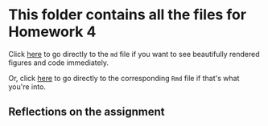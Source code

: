 # This folder contains all the files for Homework 4

Click [here](hw04.md) to go directly to the `md` file if you want to see beautifully rendered figures and code immediately.

Or, click [here](hw04.Rmd) to go directly to the corresponding `Rmd` file if that's what you're into.


## Reflections on the assignment



